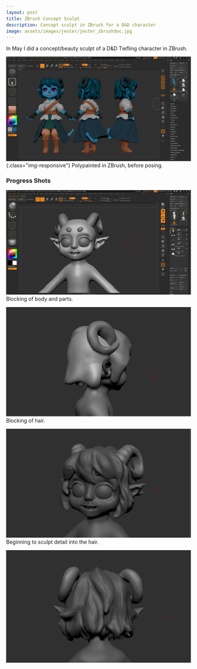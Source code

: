 ```yaml
---
layout: post
title: ZBrush Concept Sculpt
description: Concept sculpt in ZBrush for a D&D character
image: assets/images/jester/jester_zbrushdoc.jpg
---
```


In May I did a concept/beauty sculpt of a D&D Tiefling character in ZBrush.<p></p>

![image-title-here](assets/images/jester/polypaint.png){:class="img-responsive"}
Polypainted in ZBrush, before posing.

<h3>Progress Shots</h3>
<span class="image fit"><img src="assets/images/jester/wip1.png" alt="" /></span>
Blocking of body and parts.

<span class="image fit"><img src="assets/images/jester/wip2.png" alt="" /></span>
Blocking of hair.

<span class="image fit"><img src="assets/images/jester/wip3.png" alt="" /></span>
Beginning to sculpt detail into the hair.

<span class="image fit"><img src="assets/images/jester/wip4.png" alt="" /></span>
